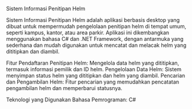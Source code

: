 Sistem Informasi Penitipan Helm

Sistem Informasi Penitipan Helm adalah aplikasi berbasis desktop yang dibuat untuk mempermudah pengelolaan penitipan helm di tempat umum, seperti kampus, kantor, atau area parkir. Aplikasi ini dikembangkan menggunakan bahasa C# dan .NET Framework, dengan antarmuka yang sederhana dan mudah digunakan untuk mencatat dan melacak helm yang dititipkan dan diambil.

Fitur
Pendaftaran Penitipan Helm: Mengelola data helm yang dititipkan, termasuk informasi pemilik dan ID helm.
Pengelolaan Data Helm: Sistem menyimpan status helm yang dititipkan dan helm yang diambil.
Pencarian dan Pengambilan Helm: Fitur pencarian yang memudahkan pencatatan pengambilan helm dan memperbarui statusnya.

Teknologi yang Digunakan
Bahasa Pemrograman: C#
